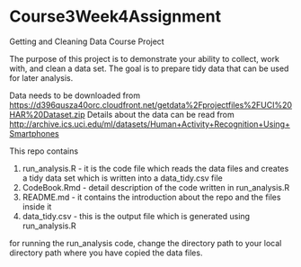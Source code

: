 # Course3Week4Assignment
Getting and Cleaning Data Course Project

The purpose of this project is to demonstrate your ability to collect, work with, and clean a data set. The goal is to prepare tidy data that can be used for later analysis.

Data needs to be downloaded from https://d396qusza40orc.cloudfront.net/getdata%2Fprojectfiles%2FUCI%20HAR%20Dataset.zip
Details about the data can be read from http://archive.ics.uci.edu/ml/datasets/Human+Activity+Recognition+Using+Smartphones

This repo contains
  1. run_analysis.R - it is the code file which reads the data files and creates a tidy data set which is written into a data_tidy.csv file
  2. CodeBook.Rmd - detail description of the code written in run_analysis.R 
  3. README.md - it contains the introduction about the repo and the files inside it
  4. data_tidy.csv - this is the output file which is generated using run_analysis.R

for running the run_analysis code, change the directory path to your local directory path where you have copied the data files.
